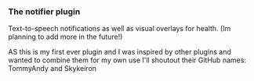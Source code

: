 ### The notifier plugin
Text-to-speech notifications as well as visual overlays for health. (Im planning to add more in the future!)

AS this is my first ever plugin and I was inspired by other plugins and wanted to combine them for my own use I'll shoutout their GitHub names:
TommyAndy and Skykeiron

